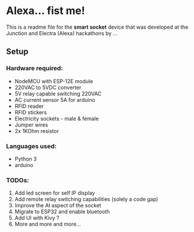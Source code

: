 # Alexa... fist me!


This is a readme file for the **smart socket** device that was developed at the Junction and Electra (Alexa) hackathons by ...

## Setup

### Hardware required:

- NodeMCU with ESP-12E module
- 220VAC to 5VDC converter
- 5V relay capable switching 220VAC
- AC current sensor 5A for arduino
- RFID reader
- RFID stickers
- Electricity sockets - male & female
- Jumper wires
- 2x 1KOhm resistor


### Languages used:

- Python 3
- arduino

### TODOs:
1. Add led screen for self IP display
2. Add remote relay switching capabilities (solely a code gap)
3. Improve the AI aspect of the socket
4. Migrate to ESP32 and enable bluetooth
5. Add UI with Kivy ?
6. More and more and more...

